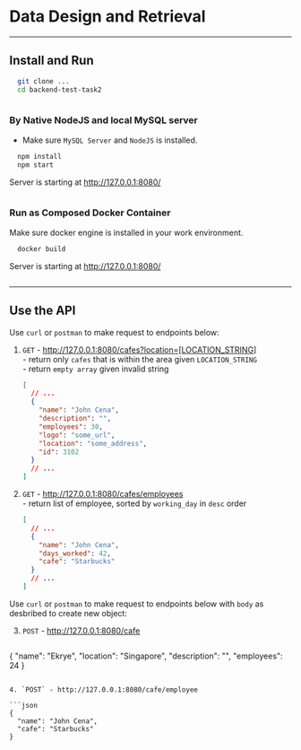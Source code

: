 # Data Design and Retrieval

---

## Install and Run

```sh
  git clone ...
  cd backend-test-task2
```

![]()

### By Native NodeJS and local MySQL server

- Make sure `MySQL Server` and `NodeJS` is installed.

```sh
  npm install
  npm start
```

Server is starting at http://127.0.0.1:8080/

![]()

### Run as Composed Docker Container

Make sure docker engine is installed in your work environment.

```sh
  docker build
```

Server is starting at http://127.0.0.1:8080/

![]()

---

## Use the API

Use `curl` or `postman` to make request to endpoints below:

1. `GET` - http://127.0.0.1:8080/cafes?location=[LOCATION_STRING]
   <br />- return only `cafes` that is within the area given `LOCATION_STRING`
   <br />- return `empty array` given invalid string

   ```json
   [
     // ...
     {
       "name": "John Cena",
       "description": "",
       "employees": 30,
       "logo": "some_url",
       "location": "some_address",
       "id": 3102
     }
     // ...
   ]
   ```

2. `GET` - http://127.0.0.1:8080/cafes/employees
   <br />- return list of employee, sorted by `working_day` in `desc` order

   ```json
   [
     // ...
     {
       "name": "John Cena",
       "days_worked": 42,
       "cafe": "Starbucks"
     }
     // ...
   ]
   ```

Use `curl` or `postman` to make request to endpoints below with `body` as desbribed to create new object:

3. `POST` - http://127.0.0.1:8080/cafe

   ```json
  {
      "name": "Ekrye",
      "location": "Singapore",
      "description": "",
      "employees": 24
  }
   ```

4. `POST` - http://127.0.0.1:8080/cafe/employee

   ```json
   {
     "name": "John Cena",
     "cafe": "Starbucks"
   }
   ```
